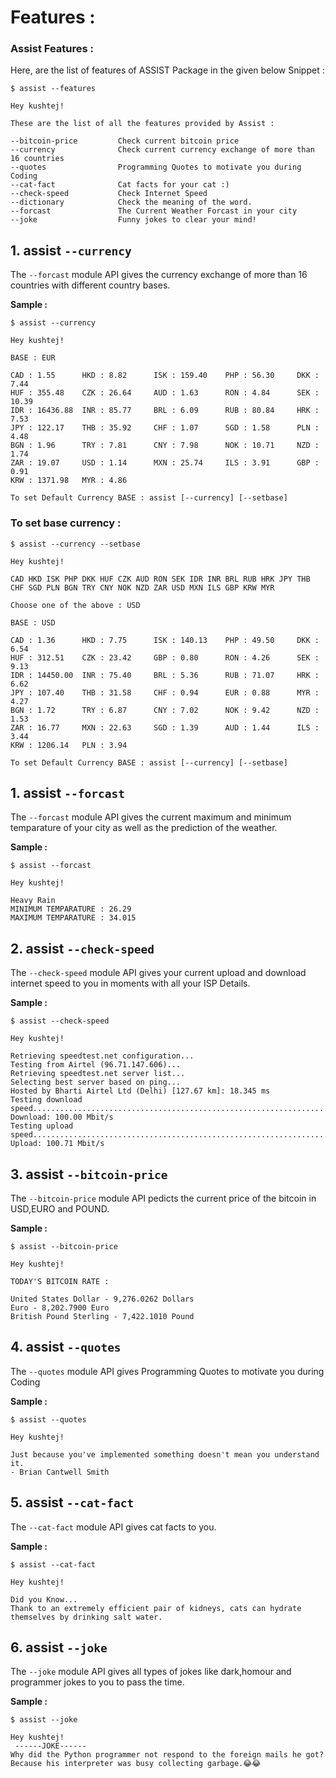 # Features : 

### Assist Features : 

Here, are the list of features of ASSIST Package in the given below Snippet :
```
$ assist --features

Hey kushtej!

These are the list of all the features provided by Assist : 

--bitcoin-price         Check current bitcoin price
--currency              Check current currency exchange of more than 16 countries
--quotes                Programming Quotes to motivate you during Coding
--cat-fact              Cat facts for your cat :)
--check-speed           Check Internet Speed
--dictionary            Check the meaning of the word.
--forcast               The Current Weather Forcast in your city
--joke                  Funny jokes to clear your mind!
```

## 1. assist `--currency`

The `--forcast` module API gives the currency exchange of more than 16 countries with different country bases.

**Sample :**
```
$ assist --currency

Hey kushtej!                    

BASE : EUR

CAD : 1.55      HKD : 8.82      ISK : 159.40    PHP : 56.30     DKK : 7.44
HUF : 355.48    CZK : 26.64     AUD : 1.63      RON : 4.84      SEK : 10.39
IDR : 16436.88  INR : 85.77     BRL : 6.09      RUB : 80.84     HRK : 7.53
JPY : 122.17    THB : 35.92     CHF : 1.07      SGD : 1.58      PLN : 4.48
BGN : 1.96      TRY : 7.81      CNY : 7.98      NOK : 10.71     NZD : 1.74
ZAR : 19.07     USD : 1.14      MXN : 25.74     ILS : 3.91      GBP : 0.91
KRW : 1371.98   MYR : 4.86

To set Default Currency BASE : assist [--currency] [--setbase]

```
### To set base currency :

```
$ assist --currency --setbase

Hey kushtej!

CAD HKD ISK PHP DKK HUF CZK AUD RON SEK IDR INR BRL RUB HRK JPY THB CHF SGD PLN BGN TRY CNY NOK NZD ZAR USD MXN ILS GBP KRW MYR

Choose one of the above : USD

BASE : USD

CAD : 1.36      HKD : 7.75      ISK : 140.13    PHP : 49.50     DKK : 6.54
HUF : 312.51    CZK : 23.42     GBP : 0.80      RON : 4.26      SEK : 9.13
IDR : 14450.00  INR : 75.40     BRL : 5.36      RUB : 71.07     HRK : 6.62
JPY : 107.40    THB : 31.58     CHF : 0.94      EUR : 0.88      MYR : 4.27
BGN : 1.72      TRY : 6.87      CNY : 7.02      NOK : 9.42      NZD : 1.53
ZAR : 16.77     MXN : 22.63     SGD : 1.39      AUD : 1.44      ILS : 3.44
KRW : 1206.14   PLN : 3.94

To set Default Currency BASE : assist [--currency] [--setbase]
```


## 1. assist `--forcast`

The `--forcast` module API gives the current maximum and minimum temparature of your city as well as the prediction of the weather.

**Sample :**
```
$ assist --forcast

Hey kushtej!

Heavy Rain
MINIMUM TEMPARATURE : 26.29
MAXIMUM TEMPARATURE : 34.015
```
## 2. assist `--check-speed`

The `--check-speed` module API gives your current upload and download internet speed to you in moments with all your ISP Details.

**Sample :**
```
$ assist --check-speed

Hey kushtej!

Retrieving speedtest.net configuration...
Testing from Airtel (96.71.147.606)...
Retrieving speedtest.net server list...
Selecting best server based on ping...
Hosted by Bharti Airtel Ltd (Delhi) [127.67 km]: 18.345 ms
Testing download speed................................................................................
Download: 100.00 Mbit/s
Testing upload speed......................................................................................................
Upload: 100.71 Mbit/s
```


## 3. assist `--bitcoin-price`

The `--bitcoin-price` module API pedicts the current price of the bitcoin in USD,EURO and POUND.

**Sample :**
```
$ assist --bitcoin-price

Hey kushtej!

TODAY'S BITCOIN RATE :

United States Dollar - 9,276.0262 Dollars
Euro - 8,202.7900 Euro
British Pound Sterling - 7,422.1010 Pound
```
## 4. assist `--quotes`

The `--quotes` module API gives Programming Quotes to motivate you during Coding 

**Sample :**
```
$ assist --quotes

Hey kushtej!

Just because you've implemented something doesn't mean you understand it.
- Brian Cantwell Smith
```
## 5. assist `--cat-fact`

The `--cat-fact` module API gives cat facts to you.

**Sample :**
```
$ assist --cat-fact

Hey kushtej!

Did you Know...
Thank to an extremely efficient pair of kidneys, cats can hydrate themselves by drinking salt water.
```

## 6. assist `--joke`

The `--joke` module API gives all types of jokes like dark,homour and programmer jokes to you to pass the time.

**Sample :**
```
$ assist --joke

Hey kushtej!
 ------JOKE------
Why did the Python programmer not respond to the foreign mails he got?
Because his interpreter was busy collecting garbage.😂😂
```
